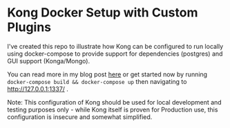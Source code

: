 # Kong Docker Setup with Custom Plugins

I've created this repo to illustrate how Kong can be configured to run locally using docker-compose to provide support for dependencies (postgres) and GUI support (Konga/Mongo).

You can read more in my blog post [here](https://medium.com/swlh/creating-and-installing-custom-lua-plugins-in-kong-ce7fd64d33bf) or get started now by running `docker-compose build && docker-compose up` then navigating to http://127.0.0.1:1337/ .

Note: This configuration of Kong should be used for local development and testing purposes only - while Kong itself is proven for Production use, this configuration is insecure and somewhat simplified.
